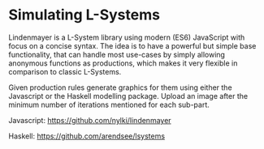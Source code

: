 # Simulating L-Systems

Lindenmayer is a L-System library using modern (ES6) JavaScript with focus on a concise syntax. The idea is to have a powerful but simple base functionality, that can handle most use-cases by simply allowing anonymous functions as productions, which makes it very flexible in comparison to classic L-Systems.

Given production rules generate graphics for them using either the Javascript or the Haskell modelling package. 
Upload an image after the minimum number of iterations mentioned for each sub-part.

Javascript: https://github.com/nylki/lindenmayer

Haskell: https://github.com/arendsee/lsystems

